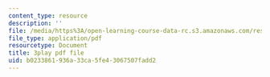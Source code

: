 ```yaml
---
content_type: resource
description: ''
file: /media/https%3A/open-learning-course-data-rc.s3.amazonaws.com/res-6-006-video-demonstrations-in-lasers-and-optics-spring-2008/b0233861936a33ca5fe43067507fadd2_1cEXNLP5uE0.pdf
file_type: application/pdf
resourcetype: Document
title: 3play pdf file
uid: b0233861-936a-33ca-5fe4-3067507fadd2
---
```

